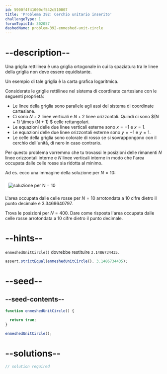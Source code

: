 ```yaml
---
id: 5900f4f41000cf542c510007
title: 'Problema 392: Cerchio unitario inserito'
challengeType: 1
forumTopicId: 302057
dashedName: problem-392-enmeshed-unit-circle
---
```


# --description--

Una griglia rettilinea è una griglia ortogonale in cui la spaziatura tra le linee della griglia non deve essere equidistante.

Un esempio di tale griglia è la carta grafica logaritmica.

Considerate le griglie rettilinee nel sistema di coordinate cartesiane con le seguenti proprietà:

- Le linee della griglia sono parallele agli assi del sistema di coordinate cartesiane.
- Ci sono $N + 2$ linee verticali e $N + 2$ linee orizzontali. Quindi ci sono $(N + 1) \times (N + 1) $ celle rettangolari.
- Le equazioni delle due linee verticali esterne sono $x = -1$ e $x = 1$.
- Le equazioni delle due linee orizzontali esterne sono $y = -1$ e $y = 1$.
- Le celle della griglia sono colorate di rosso se si sovrappongono con il cerchio dell'unità, di nero in caso contrario.

Per questo problema vorremmo che tu trovassi le posizioni delle rimanenti $N$ linee orizzontali interne e $N$ linee verticali interne in modo che l'area occupata dalle celle rosse sia ridotta al minimo.

Ad es. ecco una immagine della soluzione per $N = 10$:

<img class="img-responsive center-block" alt="soluzione per N = 10" src="https://cdn.freecodecamp.org/curriculum/project-euler/enmeshed-unit-circle.png" style="background-color: white; padding: 10px;" />

L'area occupata dalle celle rosse per $N = 10$ arrotondata a 10 cifre dietro il punto decimale è 3.3469640797.

Trova le posizioni per $N = 400$. Dare come risposta l'area occupata dalle celle rosse arrotondata a 10 cifre dietro il punto decimale.

# --hints--

`enmeshedUnitCircle()` dovrebbe restituire `3.1486734435`.

```js
assert.strictEqual(enmeshedUnitCircle(), 3.1486734435);
```

# --seed--

## --seed-contents--

```js
function enmeshedUnitCircle() {

  return true;
}

enmeshedUnitCircle();
```

# --solutions--

```js
// solution required
```
